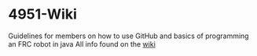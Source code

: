# 4951-Wiki
Guidelines for members on how to use GitHub and basics of programming an FRC robot in java
All info found on the [wiki](https://github.com/4951Robotics/4951-Wiki/wiki)
